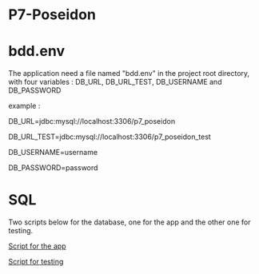 # P7-Poseidon

# bdd.env
The application need a file named "bdd.env" in the project root directory, with four variables : DB_URL, DB_URL_TEST, DB_USERNAME and DB_PASSWORD

example : 

DB_URL=jdbc:mysql://localhost:3306/p7_poseidon

DB_URL_TEST=jdbc:mysql://localhost:3306/p7_poseidon_test

DB_USERNAME=username

DB_PASSWORD=password

# SQL
Two scripts below for the database, one for the app and the other one for testing.

[Script for the app](sql/p7_poseidon_script.sql)

[Script for testing](sql/p7_poseidon_test_script.sql)

